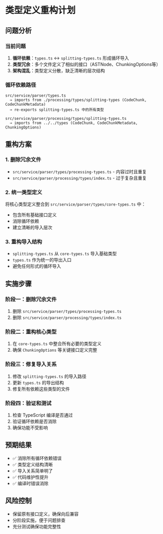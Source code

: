 # 类型定义重构计划

## 问题分析

### 当前问题
1. **循环依赖**：`types.ts` ↔ `splitting-types.ts` 形成循环导入
2. **类型冗余**：多个文件定义了相似的接口（ASTNode、ChunkingOptions等）
3. **架构混乱**：类型定义分散，缺乏清晰的层次结构

### 循环依赖路径
```
src/service/parser/types.ts 
  → imports from ./processing/types/splitting-types (CodeChunk, CodeChunkMetadata)
  → re-exports splitting-types.ts 中的所有类型

src/service/parser/processing/types/splitting-types.ts
  → imports from ../../types (CodeChunk, CodeChunkMetadata, ChunkingOptions)
```

## 重构方案

### 1. 删除冗余文件
- `src/service/parser/types/processing-types.ts` - 内容过时且重复
- `src/service/parser/processing/types/index.ts` - 过于复杂且重复

### 2. 统一类型定义
将核心类型定义整合到 `src/service/parser/types/core-types.ts` 中：
- 包含所有基础接口定义
- 消除循环依赖
- 建立清晰的导入层次

### 3. 重构导入结构
- `splitting-types.ts` 从 `core-types.ts` 导入基础类型
- `types.ts` 作为统一的导出入口
- 避免任何形式的循环导入

## 实施步骤

### 阶段一：删除冗余文件
1. 删除 `src/service/parser/types/processing-types.ts`
2. 删除 `src/service/parser/processing/types/index.ts`

### 阶段二：重构核心类型
1. 在 `core-types.ts` 中整合所有必要的类型定义
2. 确保 `ChunkingOptions` 等关键接口定义完整

### 阶段三：修复导入关系
1. 修改 `splitting-types.ts` 的导入路径
2. 更新 `types.ts` 的导出结构
3. 修复所有依赖这些类型的文件

### 阶段四：验证和测试
1. 检查 TypeScript 编译是否通过
2. 验证循环依赖是否消除
3. 确保功能不受影响

## 预期结果

- ✅ 消除所有循环依赖错误
- ✅ 类型定义结构清晰
- ✅ 导入关系简单明了
- ✅ 代码维护性提升
- ✅ 编译时错误消除

## 风险控制

- 保留原有接口定义，确保向后兼容
- 分阶段实施，便于问题排查
- 充分测试确保功能完整性